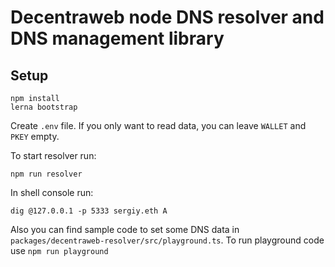 # Decentraweb node DNS resolver and DNS management library

## Setup
```shell
npm install
lerna bootstrap
```
Create `.env` file. If you only want to read data, you can leave `WALLET` and `PKEY` empty.

To start resolver run:
```shell
npm run resolver 
```
In shell console run:
```shell
dig @127.0.0.1 -p 5333 sergiy.eth A
```

Also you can find sample code to set some DNS data in `packages/decentraweb-resolver/src/playground.ts`. To run playground code use `npm run playground` 
